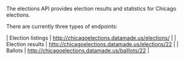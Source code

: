 The elections API provides election results and statistics for Chicago elections.

There are currently three types of endpoints:

| Election listings | http://chicagoelections.datamade.us/elections/   |
| Election results  | http://chicagoelections.datamade.us/elections/22 |
| Ballots           | http://chicagoelections.datamade.us/balllots/22  |
